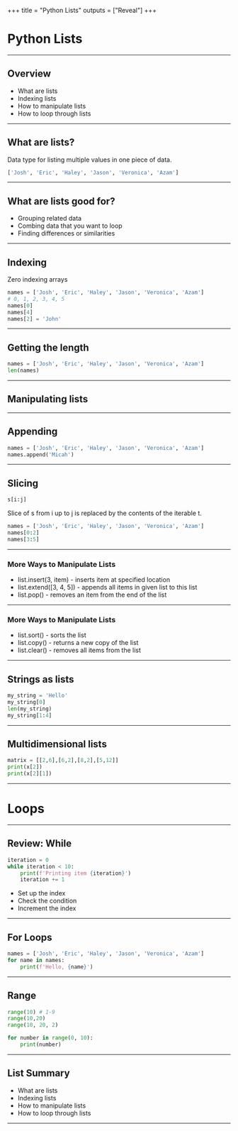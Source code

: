 +++
title = "Python Lists"
outputs = ["Reveal"]
+++

# Python Lists

---

## Overview

- What are lists
- Indexing lists
- How to manipulate lists
- How to loop through lists

---

## What are lists?

Data type for listing multiple values in one piece of data.

```py
['Josh', 'Eric', 'Haley', 'Jason', 'Veronica', 'Azam']
```

---

## What are lists good for?

- Grouping related data
- Combing data that you want to loop
- Finding differences or similarities

---

## Indexing

Zero indexing arrays

```py
names = ['Josh', 'Eric', 'Haley', 'Jason', 'Veronica', 'Azam']
# 0, 1, 2, 3, 4, 5
names[0]
names[4]
names[2] = 'John'
```

---

## Getting the length

```py
names = ['Josh', 'Eric', 'Haley', 'Jason', 'Veronica', 'Azam']
len(names)
```

---

## Manipulating lists

---

## Appending

```py
names = ['Josh', 'Eric', 'Haley', 'Jason', 'Veronica', 'Azam']
names.append('Micah')
```

---

## Slicing

```py
s[i:j]
```

Slice of s from i up to j is replaced by the contents of the iterable t.

```py
names = ['Josh', 'Eric', 'Haley', 'Jason', 'Veronica', 'Azam']
names[0:2]
names[3:5]
```

---

### More Ways to Manipulate Lists

- list.insert(3, item) - inserts item at specified location
- list.extend([3, 4, 5]) - appends all items in given list to this list
- list.pop() - removes an item from the end of the list

---

### More Ways to Manipulate Lists

- list.sort() - sorts the list
- list.copy() - returns a new copy of the list
- list.clear() - removes all items from the list

---

## Strings as lists

```py
my_string = 'Hello'
my_string[0]
len(my_string)
my_string[1:4]
```

---

## Multidimensional lists

```py
matrix = [[2,6],[6,2],[8,2],[5,12]]
print(x[2])
print(x[2][1])
```

---

# Loops

---

## Review: While

```py
iteration = 0
while iteration < 10:
    print(f'Printing item {iteration}')
    iteration += 1
```

- Set up the index
- Check the condition
- Increment the index

---

## For Loops

```py
names = ['Josh', 'Eric', 'Haley', 'Jason', 'Veronica', 'Azam']
for name in names:
    print(f'Hello, {name}')
```

---

## Range

```py
range(10) # 1-9
range(10,20)
range(10, 20, 2)
```

```py
for number in range(0, 10):
    print(number)
```

---

## List Summary

- What are lists
- Indexing lists
- How to manipulate lists
- How to loop through lists

---
